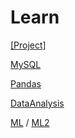 # Learn

[[Project]](https://github.com/ssssihoon/Learn/tree/main/Project)


[MySQL](https://github.com/ssssihoon/Learning/blob/main/MySQL/MySQL.md)


[Pandas](https://github.com/ssssihoon/Learning/blob/main/Pandas/Pandas.md)    

[DataAnalysis](https://github.com/ssssihoon/WE_IT/blob/main/Data_analysis/Data_analysis.ipynb)

[ML](https://github.com/ssssihoon/Learn/blob/main/ML/ML.md) / [ML2](https://github.com/ssssihoon/Learn/blob/main/ML2/ML2.md) 
